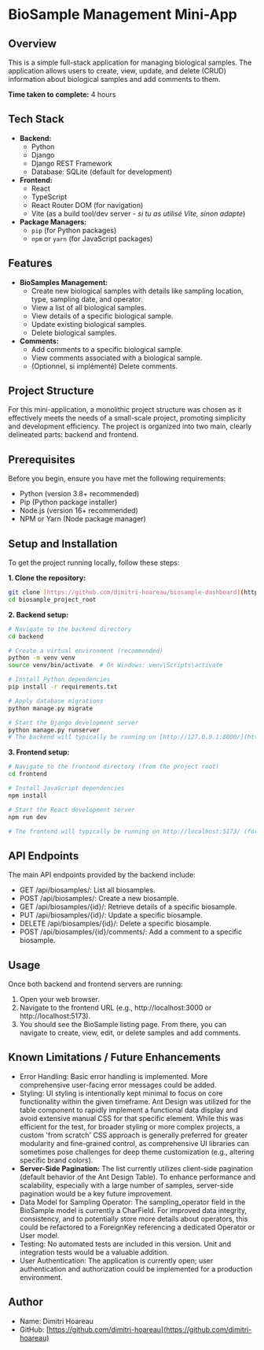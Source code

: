 # BioSample Management Mini-App

## Overview

This is a simple full-stack application for managing biological samples. The application allows users to create, view, update, and delete (CRUD) information about biological samples and add comments to them.

**Time taken to complete:** 4 hours

## Tech Stack

- **Backend:**
  - Python
  - Django
  - Django REST Framework
  - Database: SQLite (default for development)
- **Frontend:**
  - React
  - TypeScript
  - React Router DOM (for navigation)
  - Vite (as a build tool/dev server - _si tu as utilisé Vite, sinon adapte_)
- **Package Managers:**
  - `pip` (for Python packages)
  - `npm` or `yarn` (for JavaScript packages)

## Features

- **BioSamples Management:**
  - Create new biological samples with details like sampling location, type, sampling date, and operator.
  - View a list of all biological samples.
  - View details of a specific biological sample.
  - Update existing biological samples.
  - Delete biological samples.
- **Comments:**
  - Add comments to a specific biological sample.
  - View comments associated with a biological sample.
  - (Optionnel, si implémenté) Delete comments.

## Project Structure

For this mini-application, a monolithic project structure was chosen as it effectively meets the needs of a small-scale project, promoting simplicity and development efficiency. The project is organized into two main, clearly delineated parts: backend and frontend.

## Prerequisites

Before you begin, ensure you have met the following requirements:

- Python (version 3.8+ recommended)
- Pip (Python package installer)
- Node.js (version 16+ recommended)
- NPM or Yarn (Node package manager)

## Setup and Installation

To get the project running locally, follow these steps:

**1. Clone the repository:**

```bash
git clone [https://github.com/dimitri-hoareau/biosample-dashboard](https://github.com/dimitri-hoareau/biosample-dashboard)
cd biosample_project_root

```

**2. Backend setup:**

```bash
# Navigate to the backend directory
cd backend

# Create a virtual environment (recommended)
python -m venv venv
source venv/bin/activate  # On Windows: venv\Scripts\activate

# Install Python dependencies
pip install -r requirements.txt

# Apply database migrations
python manage.py migrate

# Start the Django development server
python manage.py runserver
# The backend will typically be running on [http://127.0.0.1:8000/](http://127.0.0.1:8000/)

```

**3. Frontend setup:**

```bash
# Navigate to the frontend directory (from the project root)
cd frontend

# Install JavaScript dependencies
npm install

# Start the React development server
npm run dev

# The frontend will typically be running on http://localhost:5173/ (for Vite)

```

## API Endpoints

The main API endpoints provided by the backend include:

- GET /api/biosamples/: List all biosamples.
- POST /api/biosamples/: Create a new biosample.
- GET /api/biosamples/{id}/: Retrieve details of a specific biosample.
- PUT /api/biosamples/{id}/: Update a specific biosample.
- DELETE /api/biosamples/{id}/: Delete a specific biosample.
- POST /api/biosamples/{id}/comments/: Add a comment to a specific biosample.

## Usage

Once both backend and frontend servers are running:

1. Open your web browser.
2. Navigate to the frontend URL (e.g., http://localhost:3000 or http://localhost:5173).
3. You should see the BioSample listing page. From there, you can navigate to create, view, edit, or delete samples and add comments.

## Known Limitations / Future Enhancements

- Error Handling: Basic error handling is implemented. More comprehensive user-facing error messages could be added.
- Styling: UI styling is intentionally kept minimal to focus on core functionality within the given timeframe. Ant Design was utilized for the table component to rapidly implement a functional data display and avoid extensive manual CSS for that specific element. While this was efficient for the test, for broader styling or more complex projects, a custom 'from scratch' CSS approach is generally preferred for greater modularity and fine-grained control, as comprehensive UI libraries can sometimes pose challenges for deep theme customization (e.g., altering specific brand colors).
- **Server-Side Pagination:** The list currently utilizes client-side pagination (default behavior of the Ant Design Table). To enhance performance and scalability, especially with a large number of samples, server-side pagination would be a key future improvement.
- Data Model for Sampling Operator: The sampling_operator field in the BioSample model is currently a CharField. For improved data integrity, consistency, and to potentially store more details about operators, this could be refactored to a ForeignKey referencing a dedicated Operator or User model.
- Testing: No automated tests are included in this version. Unit and integration tests would be a valuable addition.
- User Authentication: The application is currently open; user authentication and authorization could be implemented for a production environment.

## Author

- Name: Dimitri Hoareau
- GitHub: [https://github.com/dimitri-hoareau](https://github.com/dimitri-hoareau)
